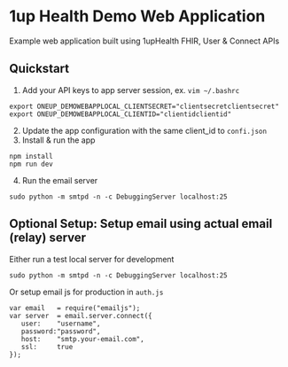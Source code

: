# 1up Health Demo Web Application
Example web application built using 1upHealth FHIR, User &amp; Connect APIs

## Quickstart
1. Add your API keys to app server session, ex. `vim ~/.bashrc`
```
export ONEUP_DEMOWEBAPPLOCAL_CLIENTSECRET="clientsecretclientsecret"
export ONEUP_DEMOWEBAPPLOCAL_CLIENTID="clientidclientid"
```
2. Update the app configuration with the same client_id to `confi.json`
3. Install & run the app
```
npm install
npm run dev
```
4. Run the email server
```
sudo python -m smtpd -n -c DebuggingServer localhost:25
```

## Optional Setup: Setup email using actual email (relay) server
Either run a test local server for development
```
sudo python -m smtpd -n -c DebuggingServer localhost:25
```
Or setup email js for production in `auth.js`
```
var email 	= require("emailjs");
var server 	= email.server.connect({
   user:    "username",
   password:"password",
   host:    "smtp.your-email.com",
   ssl:     true
});
```
